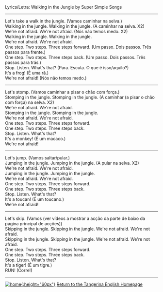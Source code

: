 
Lyrics/Letra:  Walking in the Jungle by Super Simple Songs  

***

Let's take a walk in the jungle. (Vamos caminhar na selva.)  
Walking in the jungle. Walking in the jungle. (A caminhar na selva. X2)  
We're not afraid. We're not afraid.  (Nós não temos medo. X2)  
Walking in the jungle. Walking in the jungle.   
We're not afraid. We're not afraid.  
One step. Two steps. Three steps forward. (Um passo. Dois passos. Três passos para frente.)  
One step. Two steps. Three steps back. (Um passo. Dois passos. Três passos para trás.)  
Stop. Listen. What's that? (Para. Escuta. O que é isso/aquilo?)  
It's a frog! (É uma rã.)  
We're not afraid! (Nós não temos medo.)  

***

Let's stomp. (Vamos caminhar a pisar o chão com força.)  
Stomping in the jungle. Stomping in the jungle. (A caminhar (a pisar o chão com força) na selva. X2)  
We're not afraid. We're not afraid.  
Stomping in the jungle. Stomping in the jungle.   
We're not afraid. We're not afraid.  
One step. Two steps. Three steps forward.  
One step. Two steps. Three steps back.  
Stop. Listen. What's that?  
It's a monkey! (É um macaco.)  
We're not afraid!  

***

Let's jump. (Vamos saltar/pular.)   
Jumping in the jungle. Jumping in the jungle. (A pular na selva. X2)  
We're not afraid. We're not afraid.  
Jumping in the jungle. Jumping in the jungle.   
We're not afraid. We're not afraid.  
One step. Two steps. Three steps forward.  
One step. Two steps. Three steps back.  
Stop. Listen. What's that?   
It's a toucan! (É um toucano.)  
We're not afraid!  

***  

Let's skip. (Vamos (ver vídeos a mostrar a acção da parte de baixo da página principal de acções))  
Skipping in the jungle. Skipping in the jungle. We're not afraid. We're not afraid.  
Skipping in the jungle. Skipping in the jungle. We're not afraid. We're not afraid.  
One step. Two steps. Three steps forward.  
One step. Two steps. Three steps back.  
Stop. Listen. What's that?  
It's a tiger!  (É um tigre.)  
RUN! (Corre!)  

***  

[![home](https://1blockatatime.github.io/English/images/home.png){:height="60px"}](https://tangerina-pt.github.io/English) [Return to the Tangerina English Homepage](https://tangerina-pt.github.io/English) 
